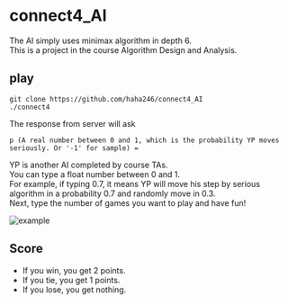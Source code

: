 # connect4_AI
The AI simply uses minimax algorithm in depth 6.  
This is a project in the course Algorithm Design and Analysis.

## play
```
git clone https://github.com/haha246/connect4_AI
./connect4
```
The response from server will ask 
```
p (A real number between 0 and 1, which is the probability YP moves seriously. Or '-1' for sample) =
```
YP is another AI completed by course TAs.  
You can type a float number between 0 and 1.  
For example, if typing 0.7, it means YP will move his step by serious algorithm in a probability 0.7 and randomly move in 0.3.  
Next, type the number of games you want to play and have fun!
  
![example]()

## Score
- If you win, you get 2 points.  
- If you tie, you get 1 points.  
- If you lose, you get nothing.
